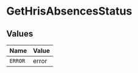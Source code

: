 # GetHrisAbsencesStatus


## Values

| Name    | Value   |
| ------- | ------- |
| `ERROR` | error   |